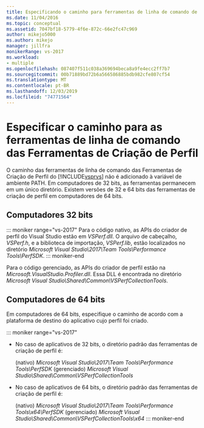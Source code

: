 ```yaml
---
title: Especificando o caminho para ferramentas de linha de comando de ferramentas de criação de perfil | Microsoft Docs
ms.date: 11/04/2016
ms.topic: conceptual
ms.assetid: 7047bf18-5779-4f6e-872c-66e2fc47c969
author: mikejo5000
ms.author: mikejo
manager: jillfra
monikerRange: vs-2017
ms.workload:
- multiple
ms.openlocfilehash: 087407f511c038a369694beca8a9fe4ecc2ff7b7
ms.sourcegitcommit: 00b71889bd72b6a566586885bdb982cfe807cf54
ms.translationtype: MT
ms.contentlocale: pt-BR
ms.lasthandoff: 12/03/2019
ms.locfileid: "74771564"
---
```

# <a name="specify-the-path-to-profiling-tools-command-line-tools"></a>Especificar o caminho para as ferramentas de linha de comando das Ferramentas de Criação de Perfil

O caminho das ferramentas de linha de comando das Ferramentas de Criação de Perfil do [!INCLUDE[vsprvs](../code-quality/includes/vsprvs_md.md)] não é adicionado à variável de ambiente PATH. Em computadores de 32 bits, as ferramentas permanecem em um único diretório. Existem versões de 32 e 64 bits das ferramentas de criação de perfil em computadores de 64 bits.

## <a name="32-bit-computers"></a>Computadores 32 bits

::: moniker range="vs-2017"
 Para o código nativo, as APIs do criador de perfil do Visual Studio estão em *VSPerf.dll*. O arquivo de cabeçalho, *VSPerf.h*, e a biblioteca de importação, *VSPerf.lib*, estão localizados no diretório *Microsoft Visual Studio\2017\Team Tools\Performance Tools\PerfSDK*.
::: moniker-end

 Para o código gerenciado, as APIs do criador de perfil estão na *Microsoft.VisualStudio.Profiler.dll*. Essa DLL é encontrada no diretório *Microsoft Visual Studio\Shared\Common\VSPerfCollectionTools*.

## <a name="64-bit-computers"></a>Computadores de 64 bits

Em computadores de 64 bits, especifique o caminho de acordo com a plataforma de destino do aplicativo cujo perfil foi criado.

::: moniker range="vs-2017"
- No caso de aplicativos de 32 bits, o diretório padrão das ferramentas de criação de perfil é:

     (nativo) *Microsoft Visual Studio\2017\Team Tools\Performance Tools\PerfSDK* (gerenciado) *Microsoft Visual Studio\Shared\Common\VSPerfCollectionTools*

- No caso de aplicativos de 64 bits, o diretório padrão das ferramentas de criação de perfil é:

     (nativo) *Microsoft Visual Studio\2017\Team Tools\Performance Tools\x64\PerfSDK* (gerenciado) *Microsoft Visual Studio\Shared\Common\VSPerfCollectionTools\x64*
::: moniker-end
